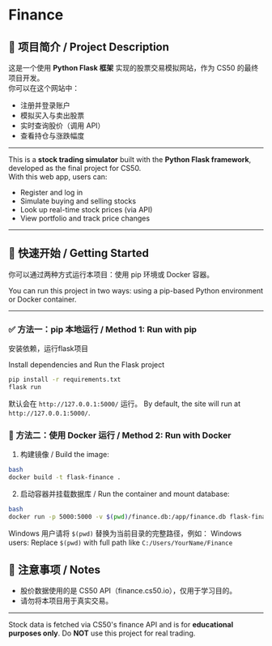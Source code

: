 # Finance

## 🧾 项目简介 / Project Description

这是一个使用 **Python Flask 框架** 实现的股票交易模拟网站，作为 CS50 的最终项目开发。  
你可以在这个网站中：

- 注册并登录账户
- 模拟买入与卖出股票
- 实时查询股价（调用 API）
- 查看持仓与涨跌幅度

---

This is a **stock trading simulator** built with the **Python Flask framework**, developed as the final project for CS50.  
With this web app, users can:

- Register and log in
- Simulate buying and selling stocks
- Look up real-time stock prices (via API)
- View portfolio and track price changes

---



## 🚀 快速开始 / Getting Started

你可以通过两种方式运行本项目：使用 pip 环境或 Docker 容器。

You can run this project in two ways: using a pip-based Python environment or Docker container.

---

### ✅ 方法一：pip 本地运行 / Method 1: Run with pip

安装依赖，运行flask项目

Install dependencies and Run the Flask project

```bash
pip install -r requirements.txt
flask run
```

默认会在 `http://127.0.0.1:5000/` 运行。
By default, the site will run at `http://127.0.0.1:5000/`.



### 🐳 方法二：使用 Docker 运行 / Method 2: Run with Docker

1. 构建镜像 / Build the image:

```bash
bash
docker build -t flask-finance .
```

2. 启动容器并挂载数据库 / Run the container and mount database:

```bash
bash
docker run -p 5000:5000 -v $(pwd)/finance.db:/app/finance.db flask-finance
```

Windows 用户请将 `$(pwd)` 替换为当前目录的完整路径，例如：
Windows users: Replace `$(pwd)` with full path like `C:/Users/YourName/Finance`



## 📌 注意事项 / Notes

- 股价数据使用的是 CS50 API（finance.cs50.io），仅用于学习目的。
- 请勿将本项目用于真实交易。

---

Stock data is fetched via CS50's finance API and is for **educational purposes only**.
Do **NOT** use this project for real trading.